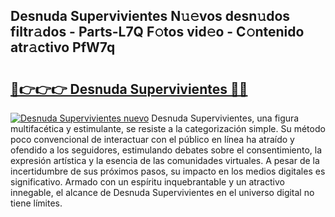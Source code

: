 ## Desnuda Supervivientes N𝚞𝚎vos desn𝚞dos filtr𝚊dos - Parts-L7Q F𝚘tos vid𝚎o - C𝚘ntenido atr𝚊ctivo PfW7q

# <h2><a href="http://mbc7o1.tromn.icu/?c=Desnuda+Supervivientes">🔗👉👉👉 Desnuda Supervivientes 🔗🔗</a></h2>

[![Desnuda Supervivientes nuevo](https://i.imgur.com/pEAQMta.gif)](http://mbc7o1.tromn.icu/?c=Desnuda+Supervivientes)
Desnuda Supervivientes, una figura multifacética y estimulante, se resiste a la categorización simple. Su método poco convencional de interactuar con el público en línea ha atraído y ofendido a los seguidores, estimulando debates sobre el consentimiento, la expresión artística y la esencia de las comunidades virtuales. A pesar de la incertidumbre de sus próximos pasos, su impacto en los medios digitales es significativo. Armado con un espíritu inquebrantable y un atractivo innegable, el alcance de Desnuda Supervivientes en el universo digital no tiene límites.
